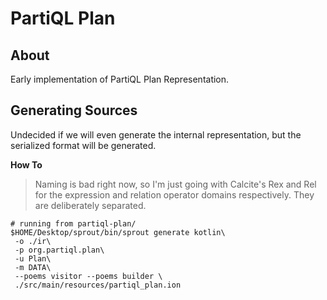 # PartiQL Plan

## About

Early implementation of PartiQL Plan Representation.

## Generating Sources

Undecided if we will even generate the internal representation, but the serialized format will be generated.

**How To**
> Naming is bad right now, so I'm just going with Calcite's Rex and Rel for the expression and relation operator domains
> respectively. They are deliberately separated.
```shell
# running from partiql-plan/
$HOME/Desktop/sprout/bin/sprout generate kotlin\
 -o ./ir\
 -p org.partiql.plan\
 -u Plan\
 -m DATA\
 --poems visitor --poems builder \
 ./src/main/resources/partiql_plan.ion
```
